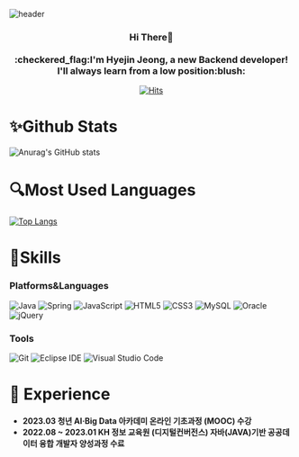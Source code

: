 ![header](https://capsule-render.vercel.app/api?type=Waving&color=black&text=%20janeess%20&height=300&fontSize=100&fontColor=F8FAFA&animation=fadeIn&textBg=true)


<h3 align="center">
<b> Hi There👋 <br><br>
 :checkered_flag:I'm Hyejin Jeong, a new Backend developer!<br> I'll always learn from a low position:blush:
</b>
</h3>

<div align=center>	 
 
[![Hits](https://hits.seeyoufarm.com/api/count/incr/badge.svg?url=https%3A%2F%2Fgithub.com%2Fjaneess%2Fhit-counter&count_bg=%2372AEE4&title_bg=%23555555&icon=&icon_color=%23E7E7E7&title=hits&edge_flat=false)](https://hits.seeyoufarm.com) 
 
</div>

 # :sparkles:Github Stats

![Anurag's GitHub stats](https://github-readme-stats.vercel.app/api?username=janeess&theme=github_dark&show_icons=true) 

 # :mag:Most Used Languages
 
[![Top Langs](https://github-readme-stats.vercel.app/api/top-langs/?username=janeess&layout=compact)](https://github.com/anuraghazra/github-readme-stats)

 # :wrench:Skills
 ### Platforms&Languages
 
![Java](https://img.shields.io/badge/Java-007396.svg?&style=for-the-badge&logo=Java&logoColor=white)
![Spring](https://img.shields.io/badge/Spring-6DB33F.svg?&style=for-the-badge&logo=Spring&logoColor=white)
![JavaScript](https://img.shields.io/badge/JavaScript-F7DF1E.svg?&style=for-the-badge&logo=JavaScript&logoColor=white)
![HTML5](https://img.shields.io/badge/HTML5-E34F26.svg?&style=for-the-badge&logo=HTML5&logoColor=white)
![CSS3](https://img.shields.io/badge/CSS3-1572B6.svg?&style=for-the-badge&logo=CSS3&logoColor=white)
![MySQL](https://img.shields.io/badge/MySQL-4479A1.svg?&style=for-the-badge&logo=MySQL&logoColor=white)
![Oracle](https://img.shields.io/badge/Oracle-F80000.svg?&style=for-the-badge&logo=Oracle&logoColor=white)
![jQuery](https://img.shields.io/badge/jQuery-0769AD.svg?&style=for-the-badge&logo=jQuery&logoColor=white)


 ### Tools
![Git](https://img.shields.io/badge/Git-F05032.svg?&style=for-the-badge&logo=Git&logoColor=white)
![Eclipse IDE](https://img.shields.io/badge/Eclipse%20IDE-2C2255.svg?&style=for-the-badge&logo=Eclipse%20IDE&logoColor=white)
![Visual Studio Code](https://img.shields.io/badge/Visual%20Studio%20Code-007ACC.svg?&style=for-the-badge&logo=Visual%20Studio%20Code&logoColor=white)

# :bookmark_tabs: Experience

<h4>
   <ul>
      <li> 2023.03 청년 AI·Big Data 아카데미 온라인 기초과정 (MOOC) 수강 <br></li>
      <li>2022.08 ~ 2023.01 KH 정보 교육원 (디지털컨버전스) 자바(JAVA)기반 공공데이터 융합 개발자 양성과정 수료</li>
    </ul>
</h4>





